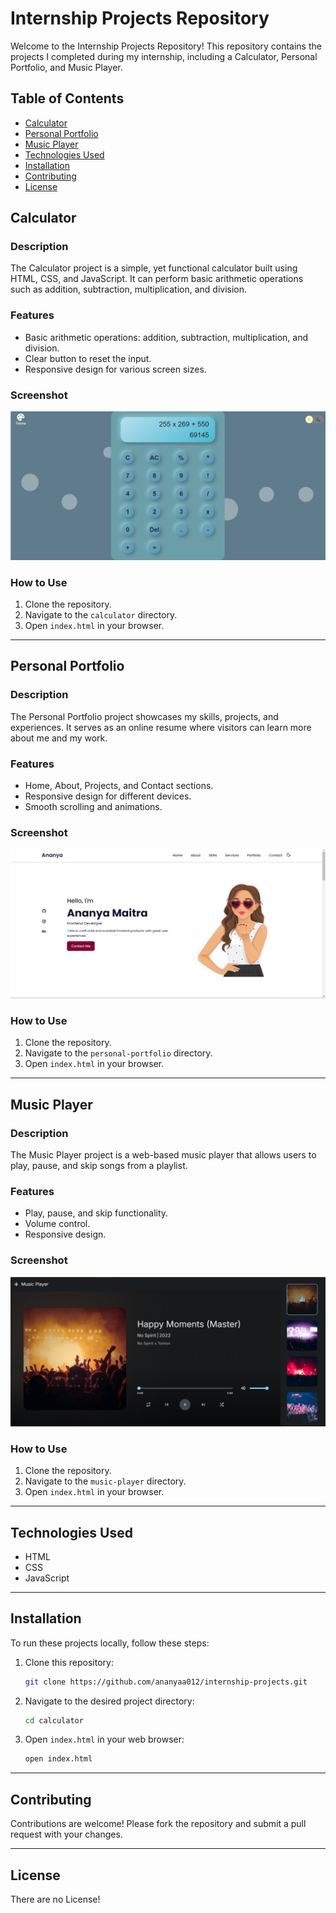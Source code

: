 # Internship Projects Repository

Welcome to the Internship Projects Repository! This repository contains the projects I completed during my internship, including a Calculator, Personal Portfolio, and Music Player.

## Table of Contents

- [Calculator](#calculator)
- [Personal Portfolio](#personal-portfolio)
- [Music Player](#music-player)
- [Technologies Used](#technologies-used)
- [Installation](#installation)
- [Contributing](#contributing)
- [License](#license)

## Calculator

### Description

The Calculator project is a simple, yet functional calculator built using HTML, CSS, and JavaScript. It can perform basic arithmetic operations such as addition, subtraction, multiplication, and division.

### Features

- Basic arithmetic operations: addition, subtraction, multiplication, and division.
- Clear button to reset the input.
- Responsive design for various screen sizes.

### Screenshot

![Calculator Screenshot](https://github.com/ananyaa012/CodeAlpha_Frontend-Development/blob/main/Task%202/Calculator/Screenshot%202024-08-31%20120958.png)

### How to Use

1. Clone the repository.
2. Navigate to the `calculator` directory.
3. Open `index.html` in your browser.

---

## Personal Portfolio

### Description

The Personal Portfolio project showcases my skills, projects, and experiences. It serves as an online resume where visitors can learn more about me and my work.

### Features

- Home, About, Projects, and Contact sections.
- Responsive design for different devices.
- Smooth scrolling and animations.

### Screenshot

![Portfolio Screenshot](https://github.com/ananyaa012/CodeAlpha_Frontend-Development/blob/main/Task%203/mypersonalportfolio/Screenshot%202024-08-31%20121340.png )

### How to Use

1. Clone the repository.
2. Navigate to the `personal-portfolio` directory.
3. Open `index.html` in your browser.

---

## Music Player

### Description

The Music Player project is a web-based music player that allows users to play, pause, and skip songs from a playlist.

### Features

- Play, pause, and skip functionality.
- Volume control.
- Responsive design.

### Screenshot

![Music Player Screenshot](https://github.com/ananyaa012/CodeAlpha_Frontend-Development/blob/main/Task%204/music-player/Screenshot%202024-08-31%20121512.png)

### How to Use

1. Clone the repository.
2. Navigate to the `music-player` directory.
3. Open `index.html` in your browser.

---

## Technologies Used

- HTML
- CSS
- JavaScript

---

## Installation

To run these projects locally, follow these steps:

1. Clone this repository:
    ```bash
    git clone https://github.com/ananyaa012/internship-projects.git
    ```
2. Navigate to the desired project directory:
    ```bash
    cd calculator
    ```
3. Open `index.html` in your web browser:
    ```bash
    open index.html
    ```

---

## Contributing

Contributions are welcome! Please fork the repository and submit a pull request with your changes.

---

## License

There are no License!
